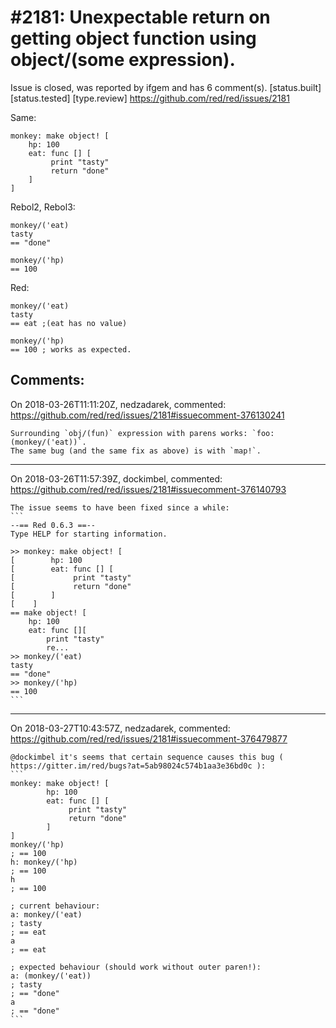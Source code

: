 
#2181: Unexpectable return on getting object function using object/(some expression).
================================================================================
Issue is closed, was reported by ifgem and has 6 comment(s).
[status.built] [status.tested] [type.review]
<https://github.com/red/red/issues/2181>

Same: 

```
monkey: make object! [
    hp: 100 
    eat: func [] [
         print "tasty"
         return "done"
    ]
]
```

Rebol2, Rebol3:

```
monkey/('eat)
tasty
== "done"

monkey/('hp)
== 100
```

Red:

```
monkey/('eat)
tasty
== eat ;(eat has no value)

monkey/('hp)
== 100 ; works as expected.
```



Comments:
--------------------------------------------------------------------------------

On 2018-03-26T11:11:20Z, nedzadarek, commented:
<https://github.com/red/red/issues/2181#issuecomment-376130241>

    Surrounding `obj/(fun)` expression with parens works: `foo: (monkey/('eat))`.
    The same bug (and the same fix as above) is with `map!`.

--------------------------------------------------------------------------------

On 2018-03-26T11:57:39Z, dockimbel, commented:
<https://github.com/red/red/issues/2181#issuecomment-376140793>

    The issue seems to have been fixed since a while:
    ```
    --== Red 0.6.3 ==-- 
    Type HELP for starting information. 
    
    >> monkey: make object! [
    [        hp: 100 
    [        eat: func [] [
    [             print "tasty"
    [             return "done"
    [        ]
    [    ]
    == make object! [
        hp: 100
        eat: func [][
            print "tasty" 
            re...
    >> monkey/('eat)
    tasty
    == "done"
    >> monkey/('hp)
    == 100
    ```

--------------------------------------------------------------------------------

On 2018-03-27T10:43:57Z, nedzadarek, commented:
<https://github.com/red/red/issues/2181#issuecomment-376479877>

    @dockimbel it's seems that certain sequence causes this bug ( https://gitter.im/red/bugs?at=5ab98024c574b1aa3e36bd0c ):
    ```
    monkey: make object! [
            hp: 100 
            eat: func [] [
                 print "tasty"
                 return "done"
            ]
    ]
    monkey/('hp)
    ; == 100
    h: monkey/('hp)
    ; == 100
    h
    ; == 100
    
    ; current behaviour:
    a: monkey/('eat)
    ; tasty
    ; == eat
    a
    ; == eat
    
    ; expected behaviour (should work without outer paren!):
    a: (monkey/('eat))
    ; tasty
    ; == "done"
    a
    ; == "done"
    ```

